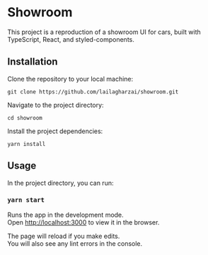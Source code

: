 # Showroom

This project is a reproduction of a showroom UI for cars, built with TypeScript, React, and styled-components.

## Installation

Clone the repository to your local machine:

`git clone https://github.com/lailagharzai/showroom.git`

Navigate to the project directory:

`cd showroom`

Install the project dependencies:

`yarn install`

## Usage

In the project directory, you can run:

### `yarn start`

Runs the app in the development mode.\
Open [http://localhost:3000](http://localhost:3000) to view it in the browser.

The page will reload if you make edits.\
You will also see any lint errors in the console.


